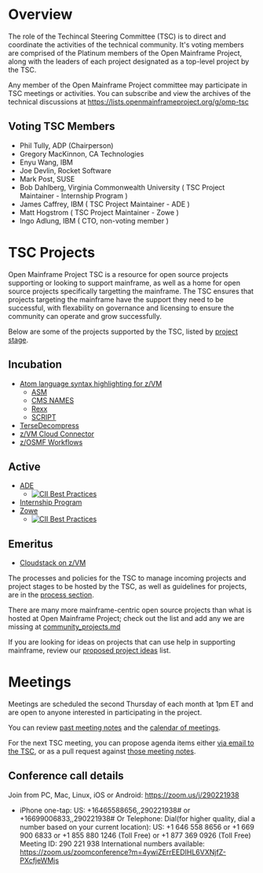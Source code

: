 # Overview

The role of the Techincal Steering Committee (TSC) is to direct and coordinate the activities of the technical community. It's voting members are comprised of the Platinum members of the Open Mainframe Project, along with the leaders of each project designated as a top-level project by the TSC.

Any member of the Open Mainframe Project committee may participate in TSC meetings or activities. You can subscribe and view the archives of the technical discussions at https://lists.openmainframeproject.org/g/omp-tsc

## Voting TSC Members

  * Phil Tully, ADP (Chairperson)
  * Gregory MacKinnon, CA Technologies
  * Enyu Wang, IBM
  * Joe Devlin, Rocket Software
  * Mark Post, SUSE
  * Bob Dahlberg, Virginia Commonwealth University ( TSC Project Maintainer - Internship Program )
  * James Caffrey, IBM ( TSC Project Maintainer - ADE )
  * Matt Hogstrom ( TSC Project Maintainer - Zowe )
  * Ingo Adlung, IBM ( CTO, non-voting member )

# TSC Projects

Open Mainframe Project TSC is a resource for open source projects supporting or looking to support mainframe, as well as a home for open source projects specifically targetting the mainframe. The TSC ensures that projects targeting the mainframe have the support they need to be successful, with flexability on governance and licensing to ensure the community can operate and grow successfully.

Below are some of the projects supported by the TSC, listed by [project stage](process/project_stages.md).

## Incubation

  * [Atom language syntax highlighting for z/VM](https://atom.io/users/openmainframeproject)
    * [ASM](https://github.com/openmainframeproject/atompkg-language-zvm-asm)
    * [CMS NAMES](https://github.com/openmainframeproject/atompkg-language-zvm-names)
    * [Rexx](https://github.com/openmainframeproject/atompkg-language-zvm-rexx)
    * [SCRIPT](https://github.com/openmainframeproject/atompkg-language-zvm-gml)
  * [TerseDecompress](https://github.com/openmainframeproject/tersedecompress)
  * [z/VM Cloud Connector](projects/proposals/z:VM%20Cloud%20connector.md)
  * [z/OSMF Workflows](projects/proposals/z:OSMF%20Workflows.md)

## Active

  * [ADE](https://github.com/openmainframeproject/ade)
    * [![CII Best Practices](https://bestpractices.coreinfrastructure.org/projects/378/badge)](https://bestpractices.coreinfrastructure.org/projects/378)
  * [Internship Program](https://github.com/openmainframeproject-internship)
  * [Zowe](https://github.com/zowe)
    * [![CII Best Practices](https://bestpractices.coreinfrastructure.org/projects/2226/badge)](https://bestpractices.coreinfrastructure.org/projects/2226)

## Emeritus

  * [Cloudstack on z/VM](https://github.com/openmainframeproject/cloudstack-wg)

The processes and policies for the TSC to manage incoming projects and project stages to be hosted by the TSC, as well as guidelines for projects, are in the [process section](process).

There are many more mainframe-centric open source projects than what is hosted at Open Mainframe Project; check out the list and add any we are missing at [community_projects.md](projects/community_projects.md)

If you are looking for ideas on projects that can use help in supporting mainframe, review our [proposed project ideas](proposed.md) list.

# Meetings

Meetings are scheduled the second Thursday of each month at 1pm ET and are open to anyone interested in participating in the project.

You can review [past meeting notes](/meetings) and the [calendar of meetings](https://lists.openmainframeproject.org/calendar).

For the next TSC meeting, you can propose agenda items either [via email to the TSC](mailto:omp-tsc@lists.openmainframeproject.org), or as a pull request against [those meeting notes](/meetings).

## Conference call details

Join from PC, Mac, Linux, iOS or Android: https://zoom.us/j/290221938

* iPhone one-tap: US: +16465588656,,290221938#  or +16699006833,,290221938#
Or Telephone:
    Dial(for higher quality, dial a number based on your current location):
        US: +1 646 558 8656  or +1 669 900 6833  or +1 855 880 1246 (Toll Free) or +1 877 369 0926 (Toll Free)
    Meeting ID: 290 221 938
    International numbers available: https://zoom.us/zoomconference?m=4ywiZErrEEDIHL6VXNjfZ-PXcfjeWMjs
